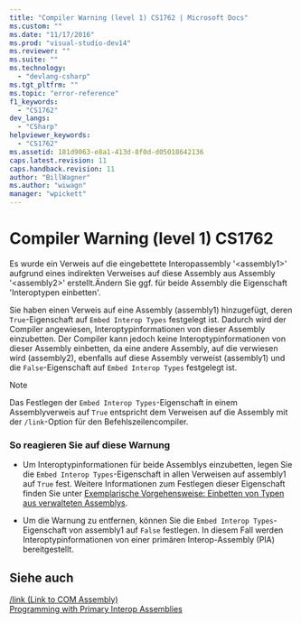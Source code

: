 ```yaml
---
title: "Compiler Warning (level 1) CS1762 | Microsoft Docs"
ms.custom: ""
ms.date: "11/17/2016"
ms.prod: "visual-studio-dev14"
ms.reviewer: ""
ms.suite: ""
ms.technology: 
  - "devlang-csharp"
ms.tgt_pltfrm: ""
ms.topic: "error-reference"
f1_keywords: 
  - "CS1762"
dev_langs: 
  - "CSharp"
helpviewer_keywords: 
  - "CS1762"
ms.assetid: 181d9063-e8a1-413d-8f0d-d05018642136
caps.latest.revision: 11
caps.handback.revision: 11
author: "BillWagner"
ms.author: "wiwagn"
manager: "wpickett"
---
```

# Compiler Warning (level 1) CS1762
Es wurde ein Verweis auf die eingebettete Interopassembly '\<assembly1\>' aufgrund eines indirekten Verweises auf diese Assembly aus Assembly '\<assembly2\>' erstellt.Ändern Sie ggf. für beide Assembly die Eigenschaft 'Interoptypen einbetten'.  
  
 Sie haben einen Verweis auf eine Assembly \(assembly1\) hinzugefügt, deren `True`\-Eigenschaft auf `Embed Interop Types` festgelegt ist.  Dadurch wird der Compiler angewiesen, Interoptypinformationen von dieser Assembly einzubetten.  Der Compiler kann jedoch keine Interoptypinformationen von dieser Assembly einbetten, da eine andere Assembly, auf die verwiesen wird \(assembly2\), ebenfalls auf diese Assembly verweist \(assembly1\) und die `False`\-Eigenschaft auf `Embed Interop Types` festgelegt ist.  
  
> [!NOTE]
>  Das Festlegen der `Embed Interop Types`\-Eigenschaft in einem Assemblyverweis auf `True` entspricht dem Verweisen auf die Assembly mit der `/link`\-Option für den Befehlszeilencompiler.  
  
### So reagieren Sie auf diese Warnung  
  
-   Um Interoptypinformationen für beide Assemblys einzubetten, legen Sie die `Embed Interop Types`\-Eigenschaft in allen Verweisen auf assembly1 auf `True` fest.  Weitere Informationen zum Festlegen dieser Eigenschaft finden Sie unter [Exemplarische Vorgehensweise: Einbetten von Typen aus verwalteten Assemblys](../Topic/Walkthrough:%20Embedding%20Types%20from%20Managed%20Assemblies%20\(C%23%20and%20Visual%20Basic\).md).  
  
-   Um die Warnung zu entfernen, können Sie die `Embed Interop Types`\-Eigenschaft von assembly1 auf `False` festlegen.  In diesem Fall werden Interoptypinformationen von einer primären Interop\-Assembly \(PIA\) bereitgestellt.  
  
## Siehe auch  
 [\/link \(Link to COM Assembly\)](../../../csharp/language-reference/compiler-options/link-compiler-option.md)   
 [Programming with Primary Interop Assemblies](http://msdn.microsoft.com/de-de/306fa1d6-0703-4004-9e93-d0a57f1be81e)